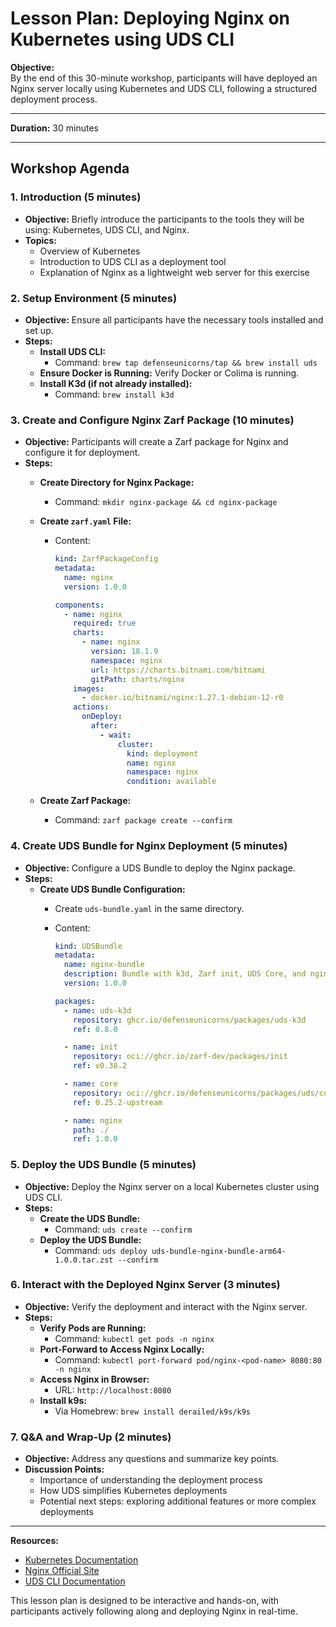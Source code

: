 # Lesson Plan: Deploying Nginx on Kubernetes using UDS CLI

**Objective:**  
By the end of this 30-minute workshop, participants will have deployed an Nginx server locally using Kubernetes and UDS CLI, following a structured deployment process.

---

**Duration:** 30 minutes

---

## Workshop Agenda

### **1. Introduction (5 minutes)**

- **Objective:** Briefly introduce the participants to the tools they will be using: Kubernetes, UDS CLI, and Nginx.
- **Topics:**
  - Overview of Kubernetes
  - Introduction to UDS CLI as a deployment tool
  - Explanation of Nginx as a lightweight web server for this exercise

### **2. Setup Environment (5 minutes)**

- **Objective:** Ensure all participants have the necessary tools installed and set up.
- **Steps:**
  - **Install UDS CLI:**
    - Command: `brew tap defenseunicorns/tap && brew install uds`
  - **Ensure Docker is Running:** Verify Docker or Colima is running.
  - **Install K3d (if not already installed):**
    - Command: `brew install k3d`

### **3. Create and Configure Nginx Zarf Package (10 minutes)**

- **Objective:** Participants will create a Zarf package for Nginx and configure it for deployment.
- **Steps:**
  - **Create Directory for Nginx Package:**
    - Command: `mkdir nginx-package && cd nginx-package`
  - **Create `zarf.yaml` File:**
    - Content:

      ```yaml
      kind: ZarfPackageConfig
      metadata:
        name: nginx
        version: 1.0.0

      components:
        - name: nginx
          required: true
          charts:
            - name: nginx
              version: 18.1.9
              namespace: nginx
              url: https://charts.bitnami.com/bitnami
              gitPath: charts/nginx
          images:
            - docker.io/bitnami/nginx:1.27.1-debian-12-r0
          actions:
            onDeploy:
              after:
                - wait:
                    cluster:
                      kind: deployment
                      name: nginx
                      namespace: nginx
                      condition: available
      ```

  - **Create Zarf Package:**
    - Command: `zarf package create --confirm`

### **4. Create UDS Bundle for Nginx Deployment (5 minutes)**

- **Objective:** Configure a UDS Bundle to deploy the Nginx package.
- **Steps:**
  - **Create UDS Bundle Configuration:**
    - Create `uds-bundle.yaml` in the same directory.
    - Content:

      ```yaml
      kind: UDSBundle
      metadata:
        name: nginx-bundle
        description: Bundle with k3d, Zarf init, UDS Core, and nginx.
        version: 1.0.0

      packages:
        - name: uds-k3d
          repository: ghcr.io/defenseunicorns/packages/uds-k3d
          ref: 0.8.0

        - name: init
          repository: oci://ghcr.io/zarf-dev/packages/init
          ref: v0.38.2

        - name: core
          repository: oci://ghcr.io/defenseunicorns/packages/uds/core
          ref: 0.25.2-upstream

        - name: nginx
          path: ./
          ref: 1.0.0
      ```

### **5. Deploy the UDS Bundle (5 minutes)**

- **Objective:** Deploy the Nginx server on a local Kubernetes cluster using UDS CLI.
- **Steps:**
  - **Create the UDS Bundle:**
    - Command: `uds create --confirm`
  - **Deploy the UDS Bundle:**
    - Command: `uds deploy uds-bundle-nginx-bundle-arm64-1.0.0.tar.zst --confirm`

### **6. Interact with the Deployed Nginx Server (3 minutes)**

- **Objective:** Verify the deployment and interact with the Nginx server.
- **Steps:**
  - **Verify Pods are Running:**
    - Command: `kubectl get pods -n nginx`
  - **Port-Forward to Access Nginx Locally:**
    - Command: `kubectl port-forward pod/nginx-<pod-name> 8080:80 -n nginx`
  - **Access Nginx in Browser:**
    - URL: `http://localhost:8080`
  - **Install k9s:**
    -   Via Homebrew:
         `brew install derailed/k9s/k9s`

### **7. Q&A and Wrap-Up (2 minutes)**

- **Objective:** Address any questions and summarize key points.
- **Discussion Points:**
  - Importance of understanding the deployment process
  - How UDS simplifies Kubernetes deployments
  - Potential next steps: exploring additional features or more complex deployments

---

**Resources:**

- [Kubernetes Documentation](https://kubernetes.io/docs/home/)
- [Nginx Official Site](https://www.nginx.com/)
- [UDS CLI Documentation](https://github.com/defenseunicorns/uds-cli)

This lesson plan is designed to be interactive and hands-on, with participants actively following along and deploying Nginx in real-time.
